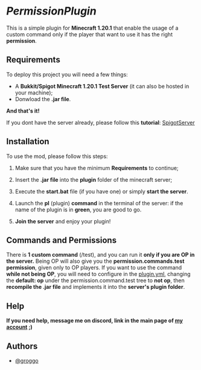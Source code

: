 # *PermissionPlugin*
This is a simple plugin for **Minecraft 1.20.1** that enable the usage of a custom command only if the player that want to use it has the right **permission**.
## Requirements

To deploy this project you will need a few things:

- A **Bukkit/Spigot Minecraft 1.20.1 Test Server** (it can also be hosted in your machine);
- Donwload the **.jar file**.

**And that's it!**

If you dont have the server already, please follow this **tutorial**:
[SpigotServer](https://www.youtube.com/watch?v=B0CyGUDxkDI&list=PLfu_Bpi_zcDNEKmR82hnbv9UxQ16nUBF7&index=2&pp=iAQB)

## Installation

To use the mod, please follow this steps:

1. Make sure that you have the minimum **Requirements** to continue;

1. Insert the **.jar file** into the **plugin** folder of the minecraft server;

1. Execute the **start.bat** file (if you have one) or simply **start the server**.

1. Launch the **pl** (plugin) **command** in the terminal of the server: if the name of the plugin is in **green**, you are good to go.

1. **Join the server** and enjoy your plugin!

## Commands and Permissions

There is **1 custom command** (/test), and you can run it **only if you are OP in the server.** Being OP will also give you the **permission.commands.test permission**, given only to OP players. If you want to use the command **while not being OP**, you will need to configure in the [plugin.yml](https://github.com/GettingTren/PermissionPlugin/blob/main/permissionsplugin/plugin.yml), changing the **default: op** under the permission.command.test tree to **not op**, then **recompile the .jar file** and implements it into the **server's plugin folder**.

## Help

**If you need help, message me on discord, link in the main page of [my account](https://github.com/GettingTren) ;)**

## Authors

- [@groggo](https://github.com/GettingTren)
